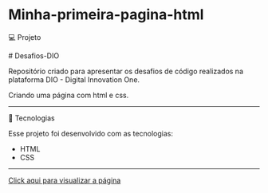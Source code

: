 # Minha-primeira-pagina-html



💻 Projeto 

<p># Desafios-DIO </p>

<p>Repositório criado para apresentar os desafios de código realizados na plataforma DIO - Digital Innovation One. </p>

<p>Criando uma página com html e css.</p>

<hr/>

🚀 Tecnologias

Esse projeto foi desenvolvido com as tecnologias:

- HTML
- CSS

<hr/>

[Click aqui para visualizar a página](https://snitramnolram.github.io/Minha-primeira-pagina-html/)
